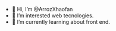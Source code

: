 - 👋 Hi, I’m @ArrozXhaofan
- 👀 I’m interested web tecnologies.
- 🌱 I’m currently learning about front end.
